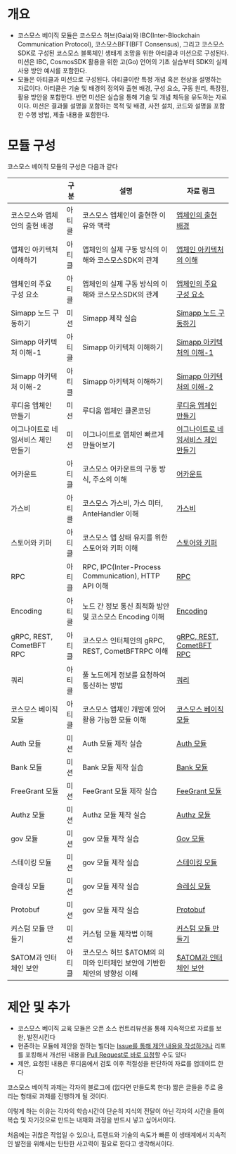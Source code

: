 # 개요

- 코스모스 베이직 모듈은 코스모스 허브(Gaia)와 IBC(Inter-Blockchain Communication Protocol), 코스모스BFT(BFT Consensus), 그리고 코스모스 SDK로 구성된 코스모스 블록체인 생태계 조망을 위한 아티클과 미션으로 구성된다. 미션은 IBC, CosmosSDK 활용을 위한 고(Go) 언어의 기초 실습부터 SDK의 실제 사용 방안 예시를 포함한다.
- 모듈은 아티클과 미션으로 구성된다. 아티클이란 특정 개념 혹은 현상을 설명하는 자료이다. 아티클은 기술 및 배경의 정의와 출현 배경, 구성 요소, 구동 원리, 특장점, 활용 방안을 포함한다. 반면 미션은 실습을 통해 기술 및 개념 체득을 유도하는 자료이다. 미션은 결과물 설명을 포함하는 목적 및 배경, 사전 설치, 코드와 설명을 포함한 수행 방법, 제출 내용을 포함한다.

# 모듈 구성

코스모스 베이직 모듈의 구성은 다음과 같다

|                                  | 구분   | 설명                                                                      | 자료 링크                                                                                                                                                                                                                                                                                  |
| -------------------------------- | ------ | ------------------------------------------------------------------------- | ------------------------------------------------------------------------------------------------------------------------------------------------------------------------------------------------------------------------------------------------------------------------------------------ |
| 코스모스와 앱체인의 출현 배경 | 아티클 | 코스모스 앱체인이 출현한 이유와 맥락                                      | [앱체인의 출현 배경](https://github.com/LudiumAgwn/road-to-dubai/blob/main/%EC%BD%94%EC%8A%A4%EB%AA%A8%EC%8A%A4%20%EB%B2%A0%EC%9D%B4%EC%A7%81/01.%EC%BD%94%EC%8A%A4%EB%AA%A8%EC%8A%A4%EC%99%80-%EC%95%B1%EC%B2%B4%EC%9D%B8%EC%9D%98-%EC%B6%9C%ED%98%84-%EB%B0%B0%EA%B2%BD.md)  |
| 앱체인 아키텍처 이해하기             | 아티클 | 앱체인의 실제 구동 방식의 이해와 코스모스SDK의 관계                       | [앱체인 아키텍처의 이해](https://github.com/LudiumAgwn/road-to-dubai/blob/main/%EC%BD%94%EC%8A%A4%EB%AA%A8%EC%8A%A4%20%EB%B2%A0%EC%9D%B4%EC%A7%81/02.%EC%95%B1%EC%B2%B4%EC%9D%B8-%EC%95%84%ED%82%A4%ED%85%8D%EC%B2%98-%EC%9D%B4%ED%95%B4%ED%95%98%EA%B8%B0.md)                                                                                                                |
| 앱체인의 주요 구성 요소             | 아티클 | 앱체인의 실제 구동 방식의 이해와 코스모스SDK의 관계                       | [앱체인의 주요 구성 요소](https://github.com/LudiumAgwn/road-to-dubai/blob/main/%EC%BD%94%EC%8A%A4%EB%AA%A8%EC%8A%A4%20%EB%B2%A0%EC%9D%B4%EC%A7%81/03.%EC%95%B1%EC%B2%B4%EC%9D%B8%EC%9D%98-%EC%A3%BC%EC%9A%94-%EA%B5%AC%EC%84%B1%EC%9A%94%EC%86%8C.md)                                                                                                                |
| Simapp 노드 구동하기                   | 미션   | Simapp 제작 실습                                                          | [Simapp 노드 구동하기](https://github.com/LudiumAgwn/road-to-dubai/blob/main/%EC%BD%94%EC%8A%A4%EB%AA%A8%EC%8A%A4%20%EB%B2%A0%EC%9D%B4%EC%A7%81/04.Simapp-%EB%85%B8%EB%93%9C-%EA%B5%AC%EB%8F%99%ED%95%98%EA%B8%B0.md) |
| Simapp 아키텍처 이해-1    | 아티클 | Simapp 아키텍처 이해하기| [Simapp 아키텍처의 이해-1](https://github.com/Ludium-Official/road-to-dubai/blob/main/%EC%BD%94%EC%8A%A4%EB%AA%A8%EC%8A%A4%20%EB%B2%A0%EC%9D%B4%EC%A7%81/05.Simapp-%EC%95%84%ED%82%A4%ED%85%8D%EC%B2%98%EC%9D%98-%EC%9D%B4%ED%95%B4-1.md) | 
| Simapp 아키텍처 이해-2    | 아티클 | Simapp 아키텍처 이해하기| [Simapp 아키텍처의 이해-2](https://github.com/Ludium-Official/road-to-dubai/blob/main/%EC%BD%94%EC%8A%A4%EB%AA%A8%EC%8A%A4%20%EB%B2%A0%EC%9D%B4%EC%A7%81/06.Simapp-%EC%95%84%ED%82%A4%ED%85%8D%EC%B2%98%EC%9D%98-%EC%9D%B4%ED%95%B4-2.md)  |
| 루디움 앱체인 만들기    | 미션 | 루디움 앱체인 클론코딩| [루디움 앱체인 만들기](https://github.com/Ludium-Official/road-to-dubai/blob/main/%EC%BD%94%EC%8A%A4%EB%AA%A8%EC%8A%A4%20%EB%B2%A0%EC%9D%B4%EC%A7%81/07.%EB%A3%A8%EB%94%94%EC%9B%80-%EC%95%B1%EC%B2%B4%EC%9D%B8-%EB%A7%8C%EB%93%A4%EA%B8%B0.md)
| 이그나이트로 네임서비스 체인 만들기    | 미션 | 이그나이트로 앱체인 빠르게 만들어보기| [이그나이트로 네임서비스 체인 만들기](https://github.com/Ludium-Official/road-to-dubai/blob/main/%EC%BD%94%EC%8A%A4%EB%AA%A8%EC%8A%A4%20%EB%B2%A0%EC%9D%B4%EC%A7%81/08.%EC%9D%B4%EA%B7%B8%EB%82%98%EC%9D%B4%ED%8A%B8%EB%A1%9C-%EB%84%A4%EC%9E%84%EC%84%9C%EB%B9%84%EC%8A%A4-%EC%B2%B4%EC%9D%B8-%EB%A7%8C%EB%93%A4%EA%B8%B0.md)  
| 어카운트                         | 아티클 | 코스모스 어카운트의 구동 방식, 주소의 이해     | [어카운트](https://github.com/Ludium-Official/road-to-dubai/blob/main/%EC%BD%94%EC%8A%A4%EB%AA%A8%EC%8A%A4%20%EB%B2%A0%EC%9D%B4%EC%A7%81/10.%EC%96%B4%EC%B9%B4%EC%9A%B4%ED%8A%B8.md)                                                                                                                                   |
| 가스비                           | 아티클 | 코스모스 가스비, 가스 미터, AnteHandler 이해                              | [가스비](https://github.com/Ludium-Official/road-to-dubai/blob/main/%EC%BD%94%EC%8A%A4%EB%AA%A8%EC%8A%A4%20%EB%B2%A0%EC%9D%B4%EC%A7%81/11.%EA%B0%80%EC%8A%A4%EB%B9%84.md)                                                                                                                                     |
| 스토어와 키퍼                    | 아티클 | 코스모스 앱 상태 유지를 위한 스토어와 키퍼 이해                           | [스토어와 키퍼](https://github.com/Ludium-Official/road-to-dubai/blob/main/%EC%BD%94%EC%8A%A4%EB%AA%A8%EC%8A%A4%20%EB%B2%A0%EC%9D%B4%EC%A7%81/12.%EC%8A%A4%ED%86%A0%EC%96%B4%EC%99%80-%ED%82%A4%ED%8D%BC.md)                                                                                                                     |
| RPC                              | 아티클 | RPC, IPC(Inter-Process Communication), HTTP API 이해                      | [RPC](https://github.com/Ludium-Official/road-to-dubai/blob/main/%EC%BD%94%EC%8A%A4%EB%AA%A8%EC%8A%A4%20%EB%B2%A0%EC%9D%B4%EC%A7%81/13.RPC.md)                                                                                                                                       |
| Encoding                         | 아티클 | 노드 간 정보 통신 최적화 방안 및 코스모스 Encoding 이해                   | [Encoding](https://github.com/Ludium-Official/road-to-dubai/blob/main/%EC%BD%94%EC%8A%A4%EB%AA%A8%EC%8A%A4%20%EB%B2%A0%EC%9D%B4%EC%A7%81/14.%EC%9D%B8%EC%BD%94%EB%94%A9.md)                                                                                                                                   |
| gRPC, REST, CometBFT RPC              | 아티클 | 코스모스 인터체인의 gRPC, REST, CometBFTRPC 이해                          | [gRPC, REST, CometBFT RPC](https://github.com/Ludium-Official/road-to-dubai/blob/main/%EC%BD%94%EC%8A%A4%EB%AA%A8%EC%8A%A4%20%EB%B2%A0%EC%9D%B4%EC%A7%81/15.%20grpc-rest-cometbft_rpc.md)                                                                                                                                       |
| 쿼리                            | 아티클 | 풀 노드에게 정보를 요청하여 통신하는 방법                                 | [쿼리](https://github.com/Ludium-Official/road-to-dubai/blob/main/%EC%BD%94%EC%8A%A4%EB%AA%A8%EC%8A%A4%20%EB%B2%A0%EC%9D%B4%EC%A7%81/16.%EC%BF%BC%EB%A6%AC.md)                                                                                                                                         |
| 코스모스 베이직 모듈             | 아티클 | 코스모스 앱체인 개발에 있어 활용 가능한 모듈 이해                         | [코스모스 베이직 모듈](https://github.com/Ludium-Official/road-to-dubai/blob/main/%EC%BD%94%EC%8A%A4%EB%AA%A8%EC%8A%A4%20%EB%B2%A0%EC%9D%B4%EC%A7%81/17.%EC%BD%94%EC%8A%A4%EB%AA%A8%EC%8A%A4-%EB%B2%A0%EC%9D%B4%EC%A7%81-%EB%AA%A8%EB%93%88.md)                                                                                                                           |
| Auth 모듈                   | 미션   | Auth 모듈 제작 실습                                                       | [Auth 모듈](https://github.com/Ludium-Official/road-to-dubai/blob/main/%EC%BD%94%EC%8A%A4%EB%AA%A8%EC%8A%A4%20%EB%B2%A0%EC%9D%B4%EC%A7%81/18.Auth-%EB%AA%A8%EB%93%88.md)                                                                                                                             |
| Bank 모듈                | 미션   | Bank 모듈 제작 실습                                                       | [Bank 모듈](https://github.com/Ludium-Official/road-to-dubai/blob/main/%EC%BD%94%EC%8A%A4%EB%AA%A8%EC%8A%A4%20%EB%B2%A0%EC%9D%B4%EC%A7%81/19.Bank-%EB%AA%A8%EB%93%88.md)                                                                                                                             |
| FreeGrant 모듈            | 미션   | FeeGrant 모듈 제작 실습                                                   | [FeeGrant 모듈](https://github.com/Ludium-Official/road-to-dubai/blob/main/%EC%BD%94%EC%8A%A4%EB%AA%A8%EC%8A%A4%20%EB%B2%A0%EC%9D%B4%EC%A7%81/20.FeeGrant-%EB%AA%A8%EB%93%88.md)                                                                                                                     |
| Authz 모듈              | 미션   | Authz 모듈 제작 실습                                                      | [Authz 모듈](https://github.com/Ludium-Official/road-to-dubai/blob/main/%EC%BD%94%EC%8A%A4%EB%AA%A8%EC%8A%A4%20%EB%B2%A0%EC%9D%B4%EC%A7%81/21.Authz-%EB%AA%A8%EB%93%88.md)                                                                                                                           |
| gov 모듈                  | 미션   | gov 모듈 제작 실습                                                        | [Gov 모듈](https://github.com/Ludium-Official/road-to-dubai/blob/main/%EC%BD%94%EC%8A%A4%EB%AA%A8%EC%8A%A4%20%EB%B2%A0%EC%9D%B4%EC%A7%81/22.Gov-%EB%AA%A8%EB%93%88.md)  |
| 스테이킹 모듈 | 미션   | gov 모듈 제작 실습                                                        | [스테이킹 모듈](https://github.com/Ludium-Official/road-to-dubai/blob/main/%EC%BD%94%EC%8A%A4%EB%AA%A8%EC%8A%A4%20%EB%B2%A0%EC%9D%B4%EC%A7%81/23.Staking-%EB%AA%A8%EB%93%88.md)  |
| 슬래싱 모듈 | 미션   | gov 모듈 제작 실습                                                        | [슬레싱 모듈](https://github.com/Ludium-Official/road-to-dubai/blob/main/%EC%BD%94%EC%8A%A4%EB%AA%A8%EC%8A%A4%20%EB%B2%A0%EC%9D%B4%EC%A7%81/24.Slashing-%EB%AA%A8%EB%93%88.md)  |
| Protobuf | 미션   | gov 모듈 제작 실습                                                        | [Protobuf](https://github.com/Ludium-Official/road-to-dubai/blob/main/%EC%BD%94%EC%8A%A4%EB%AA%A8%EC%8A%A4%20%EB%B2%A0%EC%9D%B4%EC%A7%81/25.Protobuf.md)  |
| 커스텀 모듈 만들기               | 미션   | 커스텀 모듈 제작법 이해  | [커스텀 모듈 만들기](https://github.com/Ludium-Official/road-to-dubai/blob/main/%EC%BD%94%EC%8A%A4%EB%AA%A8%EC%8A%A4%20%EB%B2%A0%EC%9D%B4%EC%A7%81/26.%EC%BB%A4%EC%8A%A4%ED%85%80-%EB%AA%A8%EB%93%88-%EB%A7%8C%EB%93%A4%EA%B8%B0.md)  |
| $ATOM과 인터체인 보안        | 아티클 | 코스모스 허브 $ATOM의 의미와 인터체인 보안에 기반한 체인의 방향성 이해 | [$ATOM과 인터체인 보안](https://github.com/Ludium-Official/road-to-dubai/blob/main/%EC%BD%94%EC%8A%A4%EB%AA%A8%EC%8A%A4%20%EB%B2%A0%EC%9D%B4%EC%A7%81/27.%24ATOM%EA%B3%BC%20%EC%9D%B8%ED%84%B0%EC%B2%B4%EC%9D%B8%20%EB%B3%B4%EC%95%88.md) |

# 제안 및 추가

- 코스모스 베이직 교육 모듈은 오픈 소스 컨트리뷰션을 통해 지속적으로 자료를 보완, 발전시킨다
- 현존하는 모듈에 제안을 원하는 빌더는 [Issue를 통해 제안 내용을 작성하거나](https://github.com/Ludium-Official/road-to-dubai/issues) 리포를 포킹해서 개선된 내용을 [Pull Request로 바로 요청](https://github.com/Ludium-Official/road-to-dubai/pulls)할 수도 있다
- 제안, 요청된 내용은 루디움에서 검토 이후 적절성을 판단하여 자료를 업데이트 한다

코스모스 베이직 과제는 각자의 블로그에 (없다면 만들도록 한다) 짧은 글들을 주로 올리는 형태로 과제를 진행하게 될 것이다.

이렇게 하는 이유는 각자의 학습시간이 단순히 지식의 전달이 아닌 각자의 시간을 들여 복습 및 자기것으로 만드는 내재화 과정을 반드시 넣고 싶어서이다.

처음에는 귀찮은 작업일 수 있으나, 트렌드와 기술의 속도가 빠른 이 생태계에서 지속적인 발전을 위해서는 탄탄한 사고력이 필요로 한다고 생각해서이다.
